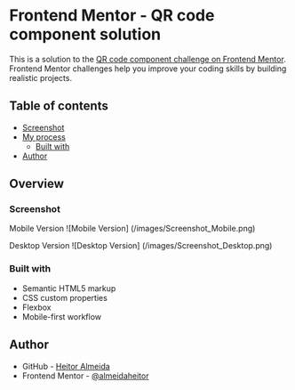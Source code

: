 # Frontend Mentor - QR code component solution

This is a solution to the [QR code component challenge on Frontend Mentor](https://www.frontendmentor.io/challenges/qr-code-component-iux_sIO_H). Frontend Mentor challenges help you improve your coding skills by building realistic projects. 

## Table of contents

- [Screenshot](#screenshot)
- [My process](#my-process)
  - [Built with](#built-with)
- [Author](#author)

## Overview

### Screenshot

Mobile Version
![Mobile Version] (/images/Screenshot_Mobile.png)

Desktop Version
![Desktop Version] (/images/Screenshot_Desktop.png)

### Built with

- Semantic HTML5 markup
- CSS custom properties
- Flexbox
- Mobile-first workflow

## Author

- GitHub - [Heitor Almeida](https://github.com/almeidaheitor)
- Frontend Mentor - [@almeidaheitor](https://www.frontendmentor.io/profile/almeidaheitor)